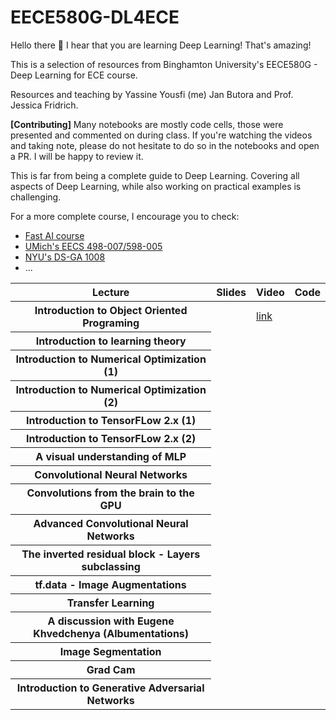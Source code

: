 # EECE580G-DL4ECE

Hello there 👋  I hear that you are learning Deep Learning! That's amazing!

This is a selection of resources from Binghamton University's EECE580G - Deep Learning for ECE course.

Resources and teaching by Yassine Yousfi (me) Jan Butora and Prof. Jessica Fridrich.

**[Contributing]** Many notebooks are mostly code cells, those were presented and commented on during class. If you're watching the videos and taking note, please do not hesitate to do so in the notebooks and open a PR. I will be happy to review it.

This is far from being a complete guide to Deep Learning. Covering all aspects of Deep Learning, while also working on practical examples is challenging. 

For a more complete course, I encourage you to check:
- [Fast AI course](https://course.fast.ai/)
- [UMich's EECS 498-007/598-005](https://web.eecs.umich.edu/~justincj/teaching/eecs498/FA2020/)
- [NYU's DS-GA 1008](https://atcold.github.io/pytorch-Deep-Learning/)
- ... 



<table class="table table-hover">
  <thead>
    <tr>
      <th scope="col">Lecture</th>
      <th scope="col">Slides</th>
      <th scope="col">Video</th>
      <th scope="col">Code</th>
    </tr>
  </thead>
  <tbody>
    <tr>
      <th scope="row">Introduction to Object Oriented Programing</th>
      <td> </td>
      <td><a href="https://binghamton.hosted.panopto.com/Panopto/Pages/Viewer.aspx?id=52056950-d55b-4522-8a02-ac1f017050d8" target="_blank">link</a></td>
      <td><a href="materials/python/object_oriented_programming.ipynb"><i class="fab fa-github" aria-hidden="true"></i></a></td>
    </tr>
    <tr>
      <th scope="row">Introduction to learning theory</th>
      <td><a href="materials/Learning_theory/"><i class="fa fa-file"></i></a></td>
      <td><a href="https://binghamton.hosted.panopto.com/Panopto/Pages/Viewer.aspx?id=657ae2ca-6c7c-406b-828e-ac2201583460" target="_blank"><i class="fa fa-film"></i></a></td>
      <td> </td>
    </tr>
    <tr>
      <th scope="row">Introduction to Numerical Optimization (1)</th>
      <td><a href="materials/Optimization/intro2opti.pdf"><i class="fa fa-file"></i></a></td>
      <td><a href="https://binghamton.hosted.panopto.com/Panopto/Pages/Viewer.aspx?id=ede3c327-aa42-4ea8-8340-ac31014d2a73" target="_blank"><i class="fa fa-film" ></i></a></td>
      <td><a href="materials/Optimization/numerical_optimization.ipynb"><i class="fab fa-github" aria-hidden="true"></i></a></td>
    </tr>
    <tr>
      <th scope="row">Introduction to Numerical Optimization (2)</th>
      <td><a href="materials/Optimization/intro2opti.pdf"><i class="fa fa-file"></i></a></td>
      <td><a href="https://binghamton.hosted.panopto.com/Panopto/Pages/Viewer.aspx?id=9228d04e-a9d0-42ac-a991-ac400113b5ef" target="_blank"><i class="fa fa-film"></i></a></td>
      <td><a href="materials/Optimization/numerical_optimization.ipynb"><i class="fab fa-github" aria-hidden="true"></i></a></td>
    </tr>
    <tr>
      <th scope="row">Introduction to TensorFLow 2.x (1)</th>
      <td><a href="your link here"><i class="fa fa-file"></i></a></td>
      <td><a href="https://binghamton.hosted.panopto.com/Panopto/Pages/Viewer.aspx?id=f4344a33-4f1a-4160-a980-ac3b0025b290" target="_blank"><i class="fa fa-film"></i></a></td>
      <td><a href="your link here"><i class="fab fa-github" aria-hidden="true"></i></a></td>
    </tr>
    <tr>
      <th scope="row">Introduction to TensorFLow 2.x (2)</th>
      <td><a href="your link here"><i class="fa fa-file"></i></a></td>
      <td><a href="https://binghamton.hosted.panopto.com/Panopto/Pages/Viewer.aspx?id=cc1891e3-14b4-47a5-bfb9-ac3b0029ad96" target="_blank"><i class="fa fa-film"></i></a></td>
      <td><a href="your link here"><i class="fab fa-github" aria-hidden="true"></i></a></td>
    </tr>
    <tr>
      <th scope="row">A visual understanding of MLP</th>
      <td> </td>
      <td><a href="https://binghamton.hosted.panopto.com/Panopto/Pages/Viewer.aspx?id=6fe58e9b-eb9a-428d-b853-ac470181455d" target="_blank"><i class="fa fa-film"></i></a></td>
      <td> </td>
    </tr>
    <tr>
      <th scope="row">Convolutional Neural Networks</th>
      <td><a href="https://github.com/YassineYousfi/EECE580G-DL4ECE/blob/main/Materials/CNNs/CNNs.pdf"  target="_blank"><i class="fa fa-file"></i></a></td>
      <td><a href="https://binghamton.hosted.panopto.com/Panopto/Pages/Viewer.aspx?id=3644003e-f728-4f3f-ac59-ac49015146a1" target="_blank"><i class="fa fa-film"></i></a></td>
      <td> </td>
    </tr>
    <tr>
      <th scope="row">Convolutions from the brain to the GPU</th>
      <td><a href="your link here"><i class="fa fa-file"></i></a></td>
      <td><a href="https://binghamton.hosted.panopto.com/Panopto/Pages/Viewer.aspx?id=755b2616-63c3-4572-8586-ac4c0156528b" target="_blank"><i class="fa fa-film"></i></a></td>
      <td> </td>
    </tr>
    <tr>
      <th scope="row">Advanced Convolutional Neural Networks</th>
       <td><a href="your link here"><i class="fa fa-file"></i></a></td>
      <td><a href="https://binghamton.hosted.panopto.com/Panopto/Pages/Viewer.aspx?id=f60b9a80-c9ba-4d1b-99a5-ac590158a8eb" target="_blank"><i class="fa fa-film"></i></a></td>
      <td> </td>
    </tr>
    <tr>
      <th scope="row">The inverted residual block - Layers subclassing</th>
      <td><a href="your link here"><i class="fa fa-file"></i></a></td>
      <td><a href="https://binghamton.hosted.panopto.com/Panopto/Pages/Viewer.aspx?id=37b1ccd6-a582-4b08-8e17-ac5a017bcafb" target="_blank"><i class="fa fa-film"></i></a></td>
      <td><a href="your link here"><i class="fab fa-github" aria-hidden="true"></i></a></td>
    </tr>
    <tr>
      <th scope="row">tf.data - Image Augmentations</th>
      <td><a href="your link here"><i class="fa fa-file"></i></a></td>
      <td><a href="https://binghamton.hosted.panopto.com/Panopto/Pages/Viewer.aspx?id=53e87637-791e-4b02-9b31-ac5b000fa68b" target="_blank"><i class="fa fa-film"></i></a></td>
      <td><a href="your link here"><i class="fab fa-github" aria-hidden="true"></i></a></td>
    </tr>
    <tr>
      <th scope="row">Transfer Learning</th>
      <td><a href="your link here"><i class="fa fa-file"></i></a></td>
      <td><a href="https://binghamton.hosted.panopto.com/Panopto/Pages/Viewer.aspx?id=1a8ac023-c98a-4ea7-9b91-ac5b001ed57b" target="_blank"><i class="fa fa-film"></i></a></td>
      <td><a href="your link here"><i class="fab fa-github" aria-hidden="true"></i></a></td>
    </tr>
    <tr>
      <th scope="row">A discussion with Eugene Khvedchenya (Albumentations)</th>
      <td></td>
      <td><a href="https://binghamton.hosted.panopto.com/Panopto/Pages/Viewer.aspx?id=aac92bb2-c5fc-4362-a839-ac4800eb14c1" target="_blank"><i class="fa fa-film"></i></a></td>
      <td></td>
    </tr>
    <tr>
      <th scope="row">Image Segmentation</th>
      <td><a href="your link here"><i class="fa fa-file"></i></a></td>
      <td><a href="https://binghamton.hosted.panopto.com/Panopto/Pages/Viewer.aspx?id=ae43b470-d6eb-4c48-83b2-ac610185c2df" target="_blank"><i class="fa fa-film"></i></a></td>
      <td><a href="your link here"><i class="fab fa-github" aria-hidden="true"></i></a></td>
    </tr>
    <tr>
      <th scope="row">Grad Cam</th>
      <td><a href="your link here"><i class="fa fa-file"></i></a></td>
      <td><a href="https://binghamton.hosted.panopto.com/Panopto/Pages/Viewer.aspx?id=f900eb7f-b92d-44b0-be9c-ac6f01710ba6" target="_blank"><i class="fa fa-film"></i></a></td>
      <td><a href="your link here"><i class="fab fa-github" aria-hidden="true"></i></a></td>
    </tr>
    <tr>
      <th scope="row">Introduction to Generative Adversarial Networks</th>
      <td><a href="your link here"><i class="fa fa-file"></i></a></td>
      <td><a href="https://binghamton.hosted.panopto.com/Panopto/Pages/Viewer.aspx?id=c24bab22-94d0-41ae-8ea6-ac7c016dc48d" target="_blank"><i class="fa fa-film"></i></a></td>
      <td><a href="your link here"><i class="fab fa-github" aria-hidden="true"></i></a></td>
    </tr>
  </tbody>
</table>

